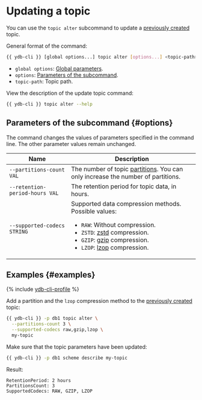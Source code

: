 # Updating a topic

You can use the `topic alter` subcommand to update a [previously created](topic-create.md) topic.

General format of the command:

```bash
{{ ydb-cli }} [global options...] topic alter [options...] <topic-path>
```

* `global options`: [Global parameters](commands/global-options.md).
* `options`: [Parameters of the subcommand](#options).
* `topic-path`: Topic path.

View the description of the update topic command:

```bash
{{ ydb-cli }} topic alter --help
```

## Parameters of the subcommand {#options}

The command changes the values of parameters specified in the command line. The other parameter values remain unchanged.

| Name | Description |
---|---
| `--partitions-count VAL` | The number of topic [partitions](../../concepts/topic.md#partitioning). You can only increase the number of partitions. |
| `--retention-period-hours VAL` | The retention period for topic data, in hours. |
| `--supported-codecs STRING` | Supported data compression methods. <br>Possible values:<ul><li>`RAW`: Without compression.</li><li>`ZSTD`: [zstd](https://ru.wikipedia.org/wiki/Zstandard) compression.</li><li>`GZIP`: [gzip](https://ru.wikipedia.org/wiki/Gzip) compression.</li><li>`LZOP`: [lzop](https://ru.wikipedia.org/wiki/Lzop) compression.</li></ul> |

## Examples {#examples}

{% include [ydb-cli-profile](../../_includes/ydb-cli-profile.md) %}

Add a partition and the `lzop` compression method to the [previously created](topic-create.md) topic:

```bash
{{ ydb-cli }} -p db1 topic alter \
  --partitions-count 3 \
  --supported-codecs raw,gzip,lzop \
  my-topic
```

Make sure that the topic parameters have been updated:

```bash
{{ ydb-cli }} -p db1 scheme describe my-topic
```

Result:

```text
RetentionPeriod: 2 hours
PartitionsCount: 3
SupportedCodecs: RAW, GZIP, LZOP
```
